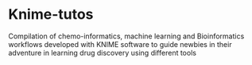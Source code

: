 # Knime-tutos
 Compilation of chemo-informatics, machine learning and Bioinformatics workflows developed with KNIME software to guide newbies in their adventure in learning drug discovery using different tools
